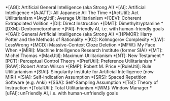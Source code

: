 <!-- abbreviations -->
*[AGI]: Artificial General Intelligence (aka Strong AI)
*[AI]: Artificial Intelligence
*[AJATT]: All Japanese All The Time
*[ActUtil]: Act Utilitarianism
*[AvgUtil]: Average Utilitarianism
*[CEV]: Coherent Extrapolated Volition
*[DI]: Direct Instruction
*[DMT]: Dimethyltryptamine
*[DXM]: Dextrometorphane
*[FAI]: Friendly AI, i.e. with human-friendly goals
*[GAI]: General Artificial Intelligence (aka Strong AI)
*[HPMOR]: Harry Potter and the Methods of Rationality
*[KC]: Kolmogorov Complexity
*[LW]: LessWrong
*[MCD]: Massive-Context Cloze Deletion
*[MFW]: My Face When
*[MIRI]: Machine Intelligence Research Institute (former SIAI)
*[MT]: Michel Thomas
*[MaxUtil]: Maximum Utilitarianism
*[NT]: New Testament
*[PCT]: Perceptual Control Theory
*[PrefUtil]: Preference Utilitarianism
*[RAW]: Robert Anton Wilson
*[RMP]: Robert M. Price
*[RuleUtil]: Rule Utilitarianism
*[SIAI]: Singularity Institute for Artificial Intelligence (now MIRI)
*[SIA]: Self-Indication Assumption
*[SRS]: Spaced Repetition Software (e.g. Anki)
*[SSA]: Self-Sampling Assumption
*[ToI]: Theory of Instruction
*[TotalUtil]: Total Utilitarianism
*[WM]: Window Manager
*[uFAI]: unFriendly AI, i.e. with human-unfriendly goals
